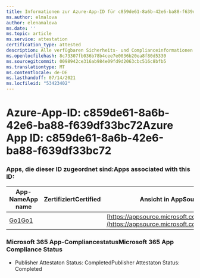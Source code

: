 ```yaml
---
title: Informationen zur Azure-App-ID für c859de61-8a6b-42e6-ba88-f639df33bc72
ms.author: elmalova
author: elenamalova
ms.date: ''
ms.topic: article
ms.service: attestation
certification_type: attested
description: Alle verfügbaren Sicherheits- und Complianceinformationen für c859de61-8a6b-42e6-ba88-f639df33bc72.
ms.openlocfilehash: 8c73307fb036b78b4cee7e0036b20ea8f80d5330
ms.sourcegitcommit: 0098942ce316ab984e09fd9d2063cbc516c8bfb5
ms.translationtype: MT
ms.contentlocale: de-DE
ms.lasthandoff: 07/14/2021
ms.locfileid: "53423402"
---
```

# <a name="azure-app-id-c859de61-8a6b-42e6-ba88-f639df33bc72"></a><span data-ttu-id="7b915-103">Azure-App-ID: c859de61-8a6b-42e6-ba88-f639df33bc72</span><span class="sxs-lookup"><span data-stu-id="7b915-103">Azure App ID: c859de61-8a6b-42e6-ba88-f639df33bc72</span></span>


### <a name="apps-associated-with-this-id"></a><span data-ttu-id="7b915-104">Apps, die dieser ID zugeordnet sind:</span><span class="sxs-lookup"><span data-stu-id="7b915-104">Apps associated with this ID:</span></span>
| <span data-ttu-id="7b915-105">**App-Name**</span><span class="sxs-lookup"><span data-stu-id="7b915-105">**App name**</span></span> | <span data-ttu-id="7b915-106">**Zertifiziert**</span><span class="sxs-lookup"><span data-stu-id="7b915-106">**Certified**</span></span> | <span data-ttu-id="7b915-107">**Ansicht in AppSource**</span><span class="sxs-lookup"><span data-stu-id="7b915-107">**View in AppSource**</span></span> |
|-|-|-|
| [<span data-ttu-id="7b915-108">Go1</span><span class="sxs-lookup"><span data-stu-id="7b915-108">Go1</span></span>](https://docs.microsoft.com/en-us/microsoft-365-app-certification/forward/WA200001484) |  | [https://appsource.microsoft.com/product/office/WA200001484](https://appsource.microsoft.com/product/office/WA200001484) |

### <a name="microsoft-365-app-compliance-status"></a><span data-ttu-id="7b915-109">Microsoft 365 App-Compliancestatus</span><span class="sxs-lookup"><span data-stu-id="7b915-109">Microsoft 365 App Compliance Status</span></span>
- <span data-ttu-id="7b915-110">Publisher Attestaton Status: Completed</span><span class="sxs-lookup"><span data-stu-id="7b915-110">Publisher Attestaton Status: Completed</span></span>
